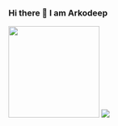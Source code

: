 ### Hi there 👋 I am Arkodeep

<!--
**ArkoOf22/ArkoOf22** is a ✨ _special_ ✨ repository because its `README.md` (this file) appears on your GitHub profile.

Here are some ideas to get you started:

- 👀 I’m interested in Web Development
- 🌱 I’m currently learning Information Science
- 💞️ I’m looking to collaborate on web apps.
- 📫 My mailId: arkodeep03.k@gmail.com
-->

<img height="180em" src="https://github-readme-stats.vercel.app/api?username=ArkoOf22&show_icons=true&hide_border=true&&count_private=true&include_all_commits=true" />
<img src="https://komarev.com/ghpvc/?username=ArkoOf22"/>
